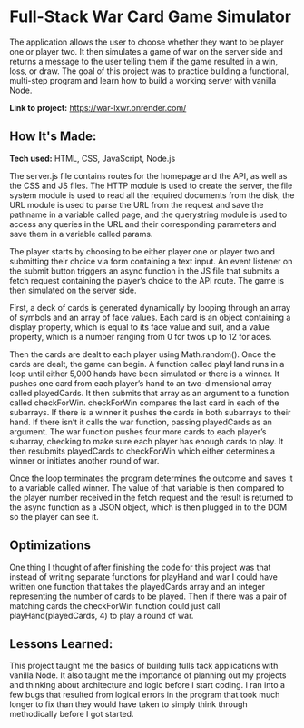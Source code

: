 # Full-Stack War Card Game Simulator 

The application allows the user to choose whether they want to be player one or player two. It then simulates a game of war on the server side and returns a message to the user telling them if the game resulted in a win, loss, or draw. The goal of this project was to practice building a functional, multi-step program and learn how to build a working server with vanilla Node. 

**Link to project:** https://war-lxwr.onrender.com/

## How It's Made:

**Tech used:** HTML, CSS, JavaScript, Node.js

The server.js file contains routes for the homepage and the API, as well as the CSS and JS files. The HTTP module is used to create the server, the file system module is used to read all the required documents from the disk, the URL module is used to parse the URL from the request and save the pathname in a variable called page, and the querystring module is used to access any queries in the URL and their corresponding parameters and save them in a variable called params.

The player starts by choosing to be either player one or player two and submitting their choice via form containing a text input. An event listener on the submit button triggers an async function in the JS file that submits a fetch request containing the player’s choice to the API route. The game is then simulated on the server side. 

First, a deck of cards is generated dynamically by looping through an array of symbols and an array of face values. Each card is an object containing a display property, which is equal to its face value and suit, and a value property, which is a number ranging from 0 for twos up to 12 for aces.

Then the cards are dealt to each player using Math.random(). Once the cards are dealt, the game can begin. A function called playHand runs in a loop until either 5,000 hands have been simulated or there is a winner. It pushes one card from each player’s hand to an two-dimensional array called playedCards. It then submits that array as an argument to a function called checkForWin. checkForWin compares the last card in each of the subarrays. If there is a winner it pushes the cards in both subarrays to their hand. If there isn’t it calls the war function, passing playedCards as an argument. The war function pushes four more cards to each player’s subarray, checking to make sure each player has enough cards to play. It then resubmits playedCards to checkForWin which either determines a winner or initiates another round of war.

Once the loop terminates the program determines the outcome and saves it to a variable called winner. The value of that variable is then compared to the player number received in the fetch request and the result is returned to the async function as a JSON object, which is then plugged in to the DOM so the player can see it. 

## Optimizations
One thing I thought of after finishing the code for this project was that instead of writing separate functions for playHand and war I could have written one function that takes the playedCards array and an integer representing the number of cards to be played. Then if there was a pair of matching cards the checkForWin function could just call playHand(playedCards, 4) to play a round of war.

## Lessons Learned:

This project taught me the basics of building fulls tack applications with vanilla Node. It also taught me the importance of planning out my projects and thinking about architecture and logic before I start coding. I ran into a few bugs that resulted from logical errors in the program that took much longer to fix than they would have taken to simply think through methodically before I got started. 
